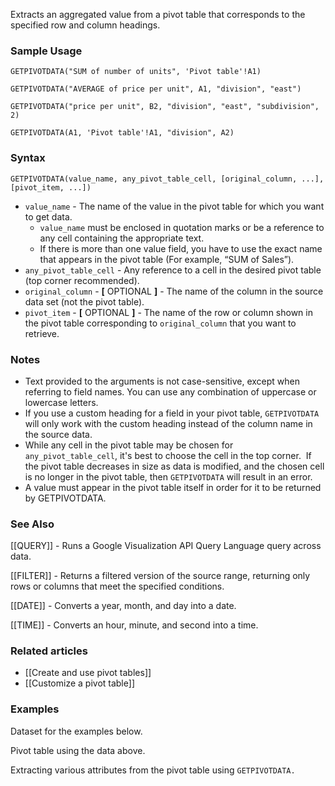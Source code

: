 Extracts an aggregated value from a pivot table that corresponds to the specified row and column headings.

### Sample Usage

`GETPIVOTDATA("SUM of number of units", 'Pivot table'!A1)`

`GETPIVOTDATA("AVERAGE of price per unit", A1, "division", "east")`

`GETPIVOTDATA("price per unit", B2, "division", "east", "subdivision", 2)`

`GETPIVOTDATA(A1, 'Pivot table'!A1, "division", A2)`

### Syntax

`GETPIVOTDATA(value_name, any_pivot_table_cell, [original_column, ...], [pivot_item, ...])`

* `value_name` - The name of the value in the pivot table for which you want to get data.
  + `value_name` must be enclosed in quotation marks or be a reference to any cell containing the appropriate text.
  + If there is more than one value field, you have to use the exact name that appears in the pivot table (For example, “SUM of Sales”).
* `any_pivot_table_cell` - Any reference to a cell in the desired pivot table (top corner recommended).
* `original_column` - **[** OPTIONAL **]** - The name of the column in the source data set (not the pivot table).
* `pivot_item` - **[** OPTIONAL **]** - The name of the row or column shown in the pivot table corresponding to `original_column` that you want to retrieve.

### Notes

* Text provided to the arguments is not case-sensitive, except when referring to field names. You can use any combination of uppercase or lowercase letters.
* If you use a custom heading for a field in your pivot table, `GETPIVOTDATA` will only work with the custom heading instead of the column name in the source data.
* While any cell in the pivot table may be chosen for `any_pivot_table_cell`, it's best to choose the cell in the top corner.  If the pivot table decreases in size as data is modified, and the chosen cell is no longer in the pivot table, then `GETPIVOTDATA` will result in an error.
* A value must appear in the pivot table itself in order for it to be returned by GETPIVOTDATA.

### See Also

[[QUERY]] - Runs a Google Visualization API Query Language query across data.

[[FILTER]] - Returns a filtered version of the source range, returning only rows or columns that meet the specified conditions.

[[DATE]] - Converts a year, month, and day into a date.

[[TIME]] - Converts an hour, minute, and second into a time.

### Related articles

* [[Create and use pivot tables]]
* [[Customize a pivot table]]

### Examples

Dataset for the examples below.

Pivot table using the data above.

Extracting various attributes from the pivot table using `GETPIVOTDATA.`